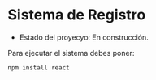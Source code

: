 <h1> Sistema de Registro</h1>

- Estado del proyecyo: En construcción.

Para ejecutar el sistema debes poner:

```npm install react```
